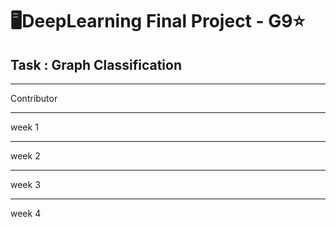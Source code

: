 # 🖥DeepLearning Final Project - G9⭐
## Task : Graph Classification
<hr>
Contributor

<hr>
week 1

<hr>
week 2

<hr>
week 3

<hr>
week 4
